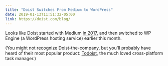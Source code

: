 ```yaml
---
title: "Doist Switches From Medium to WordPress"
date: 2019-01-13T11:51:32-05:00
link: https://doist.com/blog/
---
```

Looks like Doist started with Medium [in 2017](https://web.archive.org/web/*/http://blog.doist.com), and then switched to WP Engine (a WordPress hosting service) earlier this month. 

(You might not recognize Doist-the-company, but you'll probably have heard of their most popular product: [Todoist](https://todoist.com), the much loved cross-platform task manager.) 
